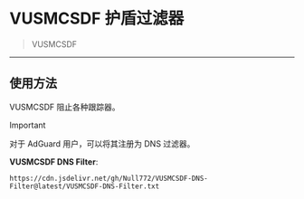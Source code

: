 # VUSMCSDF 护盾过滤器

> VUSMCSDF
---
## 使用方法

VUSMCSDF 阻止各种跟踪器。

> [!IMPORTANT]  
> 对于 AdGuard 用户，可以将其注册为 DNS 过滤器。

**VUSMCSDF DNS Filter**:  
```
https://cdn.jsdelivr.net/gh/Null772/VUSMCSDF-DNS-Filter@latest/VUSMCSDF-DNS-Filter.txt
```